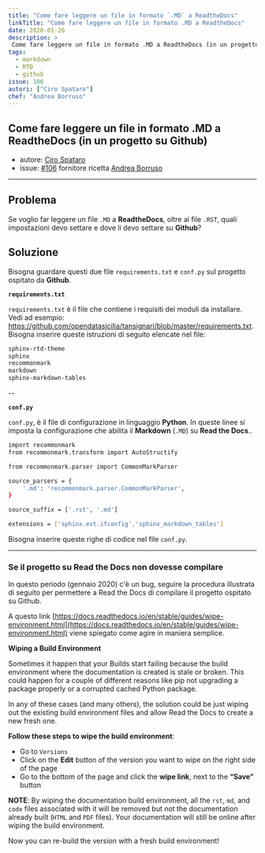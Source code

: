```yaml
---
title: "Come fare leggere un file in formato `.MD` a ReadtheDocs"
linkTitle: "Come fare leggere un file in formato .MD a ReadtheDocs"
date: 2020-01-26
description: >
 Come fare leggere un file in formato .MD a ReadtheDocs (in un progetto su Github)
tags:
  - markdown
  - RTD
  - github
issue: 106
autori: ["Ciro Spataro"]
chef: "Andrea Borruso"
---
```


## Come fare leggere un file in formato .MD a ReadtheDocs (in un progetto su Github)


* autore: [Ciro Spataro](https://twitter.com/cirospat)
* issue: [#106](https://github.com/opendatasicilia/tansignari/issues/106) fornitore ricetta [Andrea Borruso](https://twitter.com/aborruso?lang=it)

---

## Problema

Se voglio far leggere un file `.MD` a **ReadtheDocs**, oltre ai file `.RST`, quali impostazioni devo settare e dove li devo settare su **Github**?

## Soluzione

Bisogna guardare questi due file `requirements.txt` e `conf.py` sul progetto ospitato da **Github**.

**`requirements.txt`**

`requirements.txt` è il file che contiene i requisiti dei moduli da installare. Vedi ad esempio: https://github.com/opendatasicilia/tansignari/blob/master/requirements.txt. Bisogna inserire queste istruzioni di seguito elencate nel file:
```bash
sphinx-rtd-theme
sphinx
recommonmark
markdown
sphinx-markdown-tables
```

--

**`conf.py`**

`conf.py`, è il file di configurazione in linguaggio **Python**. In queste linee si imposta la configurazione che abilita il **Markdown** (`.MD`) su **Read the Docs**..

```bash
import recommonmark
from recommonmark.transform import AutoStructify

from recommonmark.parser import CommonMarkParser

source_parsers = {
    '.md': 'recommonmark.parser.CommonMarkParser',
}

source_suffix = ['.rst', '.md']

extensions = ['sphinx.ext.ifconfig','sphinx_markdown_tables']
```
Bisogna inserire queste righe di codice nel file `conf.py`.

---

### Se il progetto su Read the Docs non dovesse compilare
In questo periodo (gennaio 2020) c'è un bug, seguire la procedura illustrata di seguito per permettere a Read the Docs di compilare il progetto ospitato su Github.

A questo link [https://docs.readthedocs.io/en/stable/guides/wipe-environment.html](https://docs.readthedocs.io/en/stable/guides/wipe-environment.html) viene spiegato come agire in maniera semplice.

**Wiping a Build Environment**

Sometimes it happen that your Builds start failing because the build environment where the documentation is created is stale or broken. This could happen for a couple of different reasons like pip not upgrading a package properly or a corrupted cached Python package.

In any of these cases (and many others), the solution could be just wiping out the existing build environment files and allow Read the Docs to create a new fresh one.

**Follow these steps to wipe the build environment**:
- Go to `Versions`
- Click on the **Edit** button of the version you want to wipe on the right side of the page
- Go to the bottom of the page and click the **wipe link**, next to the **“Save”** button

**NOTE**: By wiping the documentation build environment, all the `rst`, `md`, and `code` files associated with it will be removed but not the documentation already built (`HTML` and `PDF` files). Your documentation will still be online after wiping the build environment.

Now you can re-build the version with a fresh build environment!

